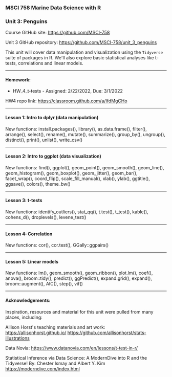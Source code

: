 ### MSCI 758 Marine Data Science with R
### Unit 3: Penguins

Course GitHub site: https://github.com/MSCI-758

Unit 3 GitHub repository: https://github.com/MSCI-758/unit_3_penguins

This unit will cover data manipulation and visualization using the `Tidyverse` suite of packages in R. We'll also explore basic statistical analyses like t-tests, correlations and linear models.

***

#### Homework: 

-  HW_4_t-tests - Assigned: 2/22/2022, Due: 3/1/2022

HW4 repo link: https://classroom.github.com/a/IfdMgCHo

***

#### Lesson 1: Intro to dplyr (data manipulation)

New functions: 
install.packages(), library(), as.data.frame(), filter(), arrange(), select(), rename(), mutate(), summarize(), group_by(), ungroup(), distinct(), print(), unlist(), write_csv()

***

#### Lesson 2: Intro to ggplot (data visualization)

New functions: 
find(), ggplot(), geom_point(), geom_smooth(), geom_line(), geom_histogram(), geom_boxplot(), geom_jitter(), geom_bar(), facet_wrap(), coord_flip(), scale_fill_manual(), xlab(), ylab(), ggtitle(), ggsave(), colors(), theme_bw()

***

#### Lesson 3: t-tests

New functions: 
identify_outliers(), stat_qq(), t.test(), t_test(), kable(), cohens_d(), droplevels(), levene_test()

***

#### Lesson 4: Correlation
New functions: 
cor(), cor.test(), GGally::ggpairs()

***

#### Lesson 5: Linear models

New functions: 
lm(), geom_smooth(), geom_ribbon(), plot.lm(), coef(), anova(), broom::tidy(), predict(), ggPredict(), expand.grid(), expand(), broom::augment(), AIC(), step(), vif()

***

#### Acknowledgements:

Inspiration, resources and material for this unit were pulled from many places, including:

Allison Horst's teaching materials and art work: 
https://allisonhorst.github.io/
https://github.com/allisonhorst/stats-illustrations

Data Novia: https://www.datanovia.com/en/lessons/t-test-in-r/

Statistical Inference via Data Science: A ModernDive into R and the Tidyverse!
By: Chester Ismay and Albert Y. Kim
https://moderndive.com/index.html

